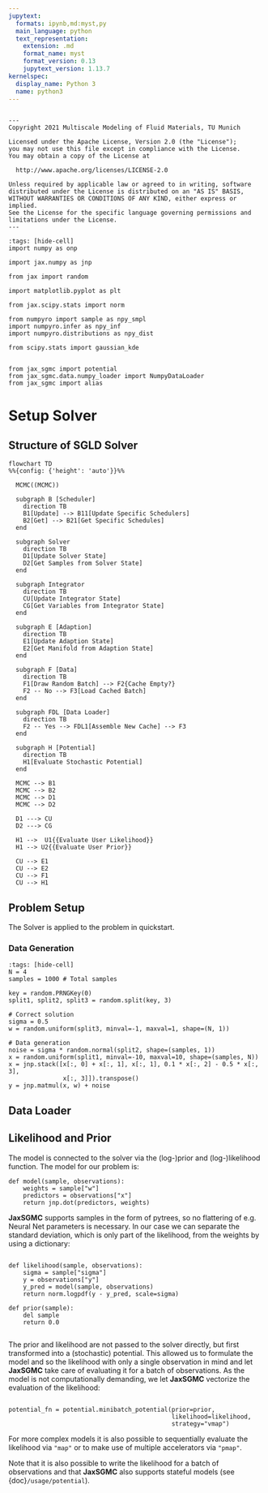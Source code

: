 ```yaml
---
jupytext:
  formats: ipynb,md:myst,py
  main_language: python
  text_representation:
    extension: .md
    format_name: myst
    format_version: 0.13
    jupytext_version: 1.13.7
kernelspec:
  display_name: Python 3
  name: python3
---
```


```{raw-cell}

---
Copyright 2021 Multiscale Modeling of Fluid Materials, TU Munich

Licensed under the Apache License, Version 2.0 (the "License");
you may not use this file except in compliance with the License.
You may obtain a copy of the License at

  http://www.apache.org/licenses/LICENSE-2.0

Unless required by applicable law or agreed to in writing, software
distributed under the License is distributed on an "AS IS" BASIS,
WITHOUT WARRANTIES OR CONDITIONS OF ANY KIND, either express or implied.
See the License for the specific language governing permissions and
limitations under the License.
---
```

```{code-cell}
:tags: [hide-cell]
import numpy as onp

import jax.numpy as jnp

from jax import random

import matplotlib.pyplot as plt

from jax.scipy.stats import norm

from numpyro import sample as npy_smpl
import numpyro.infer as npy_inf
import numpyro.distributions as npy_dist

from scipy.stats import gaussian_kde


from jax_sgmc import potential
from jax_sgmc.data.numpy_loader import NumpyDataLoader
from jax_sgmc import alias
```

# Setup Solver

## Structure of SGLD Solver

```{mermaid}
flowchart TD
%%{config: {'height': 'auto'}}%%

  MCMC((MCMC))

  subgraph B [Scheduler]
    direction TB
    B1[Update] --> B11[Update Specific Schedulers]
    B2[Get] --> B21[Get Specific Schedules]
  end

  subgraph Solver
    direction TB
    D1[Update Solver State]
    D2[Get Samples from Solver State]
  end

  subgraph Integrator
    direction TB
    CU[Update Integrator State]
    CG[Get Variables from Integrator State]
  end

  subgraph E [Adaption]
    direction TB
    E1[Update Adaption State]
    E2[Get Manifold from Adaption State]
  end

  subgraph F [Data]
    direction TB
    F1[Draw Random Batch] --> F2{Cache Empty?}
    F2 -- No --> F3[Load Cached Batch]
  end
  
  subgraph FDL [Data Loader]
    direction TB
    F2 -- Yes --> FDL1[Assemble New Cache] --> F3
  end

  subgraph H [Potential]
    direction TB
    H1[Evaluate Stochastic Potential]
  end
  
  MCMC --> B1
  MCMC --> B2
  MCMC --> D1
  MCMC --> D2
  
  D1 ---> CU
  D2 ---> CG
  
  H1 -->  U1{{Evaluate User Likelihood}}
  H1 --> U2{{Evaluate User Prior}}

  CU --> E1
  CU --> E2
  CU --> F1
  CU --> H1

```

## Problem Setup

The Solver is applied to the problem in quickstart.

### Data Generation

```{code-cell}
:tags: [hide-cell]
N = 4 
samples = 1000 # Total samples

key = random.PRNGKey(0)
split1, split2, split3 = random.split(key, 3)

# Correct solution
sigma = 0.5
w = random.uniform(split3, minval=-1, maxval=1, shape=(N, 1))

# Data generation
noise = sigma * random.normal(split2, shape=(samples, 1))
x = random.uniform(split1, minval=-10, maxval=10, shape=(samples, N))
x = jnp.stack([x[:, 0] + x[:, 1], x[:, 1], 0.1 * x[:, 2] - 0.5 * x[:, 3],
               x[:, 3]]).transpose()
y = jnp.matmul(x, w) + noise
```


## Data Loader


## Likelihood and Prior

The model is connected to the solver via the (log-)prior and (log-)likelihood
function. The model for our problem is:

```{code-cell}
def model(sample, observations):
    weights = sample["w"]
    predictors = observations["x"]
    return jnp.dot(predictors, weights)

```

**JaxSGMC** supports samples in the form of pytrees, so no flattering of e.g.
Neural Net parameters is necessary. In our case we can separate the standard
deviation, which is only part of the likelihood, from the weights by using a
dictionary:

```{code-cell}

def likelihood(sample, observations):
    sigma = sample["sigma"]
    y = observations["y"]
    y_pred = model(sample, observations)
    return norm.logpdf(y - y_pred, scale=sigma)

def prior(sample):
    del sample
    return 0.0
    
```

The prior and likelihood are not passed to the solver directly, but 
first transformed into a (stochastic) potential.
This allowed us to formulate the model and so the likelihood with only a single 
observation in mind and let **JaxSGMC** take care of evaluating it for a batch
of observations. As the model is not computationally demanding, we let 
**JaxSGMC** vectorize the evaluation of the likelihood:

```{code-cell}

potential_fn = potential.minibatch_potential(prior=prior,
                                             likelihood=likelihood,
                                             strategy="vmap")                                    
```

For more complex models it is also possible to sequentially evaluate the
likelihood via ``"map"`` or to make use of multiple accelerators via ``"pmap"``.

Note that it is also possible to write the likelihood for a batch of
observations and that **JaxSGMC** also supports stateful models (see 
{doc}`/usage/potential`).
